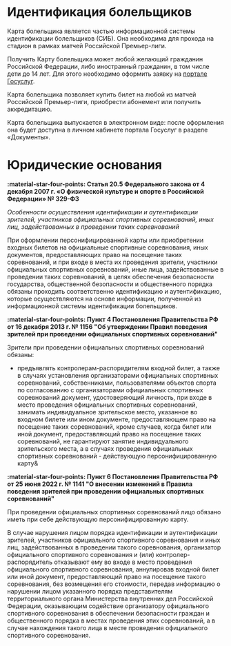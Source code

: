 # Идентификация болельщиков

Карта болельщика является частью информационной системы идентификации болельщиков (СИБ). Она необходима для прохода на стадион в рамках матчей Российской Премьер-лиги.

Получить Карту болельщика может любой желающий гражданин Российской Федерации, либо иностранный гражданин, в том числе дети до 14 лет. Для этого необходимо оформить заявку на [портале Госуслуг](https://www.gosuslugi.ru/fancard).

Карта болельщика позволяет купить билет на любой из матчей Российской Премьер-лиги, приобрести абонемент или получить аккредитацию.

Карта болельщика выпускается в электронном виде: после оформления она будет доступна в личном кабинете портала Госуслуг в разделе «Документы».

# Юридические основания

**:material-star-four-points: Статья 20.5 Федерального закона от 4 декабря 2007 г. «О физической культуре и спорте в Российской Федерации» № 329-ФЗ**

*Особенности осуществления идентификации и аутентификации зрителей, участников официальных спортивных соревнований, иных лиц, задействованных в проведении таких соревнований*

При оформлении персонифицированной карты или приобретении входных билетов на официальные спортивные соревнования, иных документов, предоставляющих право на посещение таких соревнований, и при входе в места их проведения зрители, участники официальных спортивных соревнований, иные лица, задействованные в проведении таких соревнований, в целях обеспечения безопасности государства, общественной безопасности и общественного порядка обязаны проходить соответственно идентификацию и аутентификацию, которые осуществляются на основе информации, полученной из информационной системы идентификации болельщиков.

**:material-star-four-points: Пункт 4 Постановления Правительства РФ от 16 декабря 2013 г. № 1156 "Об утверждении Правил поведения зрителей при проведении официальных спортивных соревнований"**

Зрители при проведении официальных спортивных соревнований обязаны:

* предъявлять контролерам-распорядителям входной билет, а также в случаях установления организаторами официальных спортивных соревнований, собственниками, пользователями объектов спорта по согласованию с организаторами официальных спортивных соревнований документ, удостоверяющий личность, при входе в место проведения официальных спортивных соревнований, занимать индивидуальное зрительское место, указанное во входном билете или ином документе, предоставляющем право на посещение таких соревнований, кроме случаев, когда билет или иной документ, предоставляющий право на посещение таких соревнований, не гарантируют занятие индивидуального зрительского места, а в случаях проведения официальных спортивных соревнований - действующую персонифицированную карту&

**:material-star-four-points: Пункт 6 Постановления Правительства РФ от 25 июня 2022 г. № 1141 "О внесении изменений в Правила поведения зрителей при проведении официальных спортивных соревнований"**

При проведении официальных спортивных соревнований лицо обязано иметь при себе действующую персонифицированную карту. 

В случае нарушения лицом порядка идентификации и аутентификации зрителей, участников официального спортивного соревнования и иных лиц, задействованных в проведении такого соревнования, организатор официального спортивного соревнования и (или) контролер-распорядитель отказывают ему во входе в место проведения официального спортивного соревнования, аннулировав входной билет или иной документ, предоставляющий право на посещение такого соревнования, без возмещения его стоимости, передав информацию о нарушении лицом указанного порядка представителям территориального органа Министерства внутренних дел Российской Федерации, оказывающим содействие организатору официального спортивного соревнования в обеспечении безопасности граждан и общественного порядка в местах проведения этих соревнований, а в случае нахождения такого лица в месте проведения официального спортивного соревнования.
